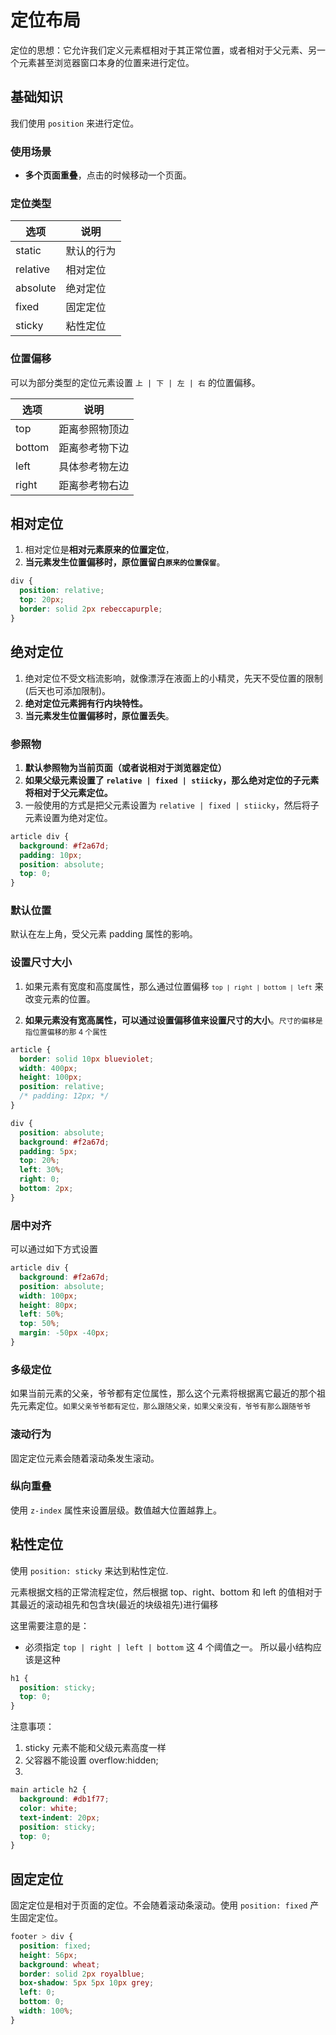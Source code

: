 # 定位布局

定位的思想：它允许我们定义元素框相对于其正常位置，或者相对于父元素、另一个元素甚至浏览器窗口本身的位置来进行定位。

## 基础知识

我们使用 `position` 来进行定位。

### 使用场景

- **多个页面重叠**，点击的时候移动一个页面。

### 定位类型

| 选项     | 说明       |
| -------- | ---------- |
| static   | 默认的行为 |
| relative | 相对定位   |
| absolute | 绝对定位   |
| fixed    | 固定定位   |
| sticky   | 粘性定位   |

### 位置偏移

可以为部分类型的定位元素设置 `上 | 下 | 左 | 右` 的位置偏移。

| 选项   | 说明           |
| ------ | -------------- |
| top    | 距离参照物顶边 |
| bottom | 距离参考物下边 |
| left   | 具体参考物左边 |
| right  | 距离参考物右边 |

## 相对定位

1. 相对定位是**相对元素原来的位置定位**，
2. **当元素发生位置偏移时，原位置留白<small>原来的位置保留</small>**。

```css
div {
  position: relative;
  top: 20px;
  border: solid 2px rebeccapurple;
}
```

## 绝对定位

1. 绝对定位不受文档流影响，就像漂浮在液面上的小精灵，先天不受位置的限制(后天也可添加限制)。
2. **绝对定位元素拥有行内块特性。**
3. **当元素发生位置偏移时，原位置丢失**。

### 参照物

1. **默认参照物为当前页面（或者说相对于浏览器定位）**
2. **如果父级元素设置了 `relative | fixed | stiicky`，那么绝对定位的子元素将相对于父元素定位。**
3. 一般使用的方式是把父元素设置为 `relative | fixed | stiicky`，然后将子元素设置为绝对定位。

```css
article div {
  background: #f2a67d;
  padding: 10px;
  position: absolute;
  top: 0;
}
```

### 默认位置

默认在左上角，受父元素 padding 属性的影响。

### 设置尺寸大小

1. 如果元素有宽度和高度属性，那么通过位置偏移 <small>`top | right | bottom | left`</small> 来改变元素的位置。

2. **如果元素没有宽高属性，可以通过设置偏移值来设置尺寸的大小**。<small>尺寸的偏移是指位置偏移的那 4 个属性</small>

```css
article {
  border: solid 10px blueviolet;
  width: 400px;
  height: 100px;
  position: relative;
  /* padding: 12px; */
}

div {
  position: absolute;
  background: #f2a67d;
  padding: 5px;
  top: 20%;
  left: 30%;
  right: 0;
  bottom: 2px;
}
```

### 居中对齐

可以通过如下方式设置

```css
article div {
  background: #f2a67d;
  position: absolute;
  width: 100px;
  height: 80px;
  left: 50%;
  top: 50%;
  margin: -50px -40px;
}
```

### 多级定位

如果当前元素的父亲，爷爷都有定位属性，那么这个元素将根据离它最近的那个祖先元素定位。<small>如果父亲爷爷都有定位，那么跟随父亲，如果父亲没有，爷爷有那么跟随爷爷</small>

### 滚动行为

固定定位元素会随着滚动条发生滚动。

### 纵向重叠

使用 `z-index` 属性来设置层级。数值越大位置越靠上。

## 粘性定位

使用 `position: sticky` 来达到粘性定位.

元素根据文档的正常流程定位，然后根据 top、right、bottom 和 left 的值相对于其最近的滚动祖先和包含块(最近的块级祖先)进行偏移

这里需要注意的是：

- 必须指定 `top | right | left | bottom` 这 4 个阈值之一。
  所以最小结构应该是这种

```css
h1 {
  position: sticky;
  top: 0;
}
```

注意事项：

1. sticky 元素不能和父级元素高度一样
2. 父容器不能设置 overflow:hidden;
3.

```css
main article h2 {
  background: #db1f77;
  color: white;
  text-indent: 20px;
  position: sticky;
  top: 0;
}
```

## 固定定位

固定定位是相对于页面的定位。不会随着滚动条滚动。使用 `position: fixed` 产生固定定位。

```css
footer > div {
  position: fixed;
  height: 56px;
  background: wheat;
  border: solid 2px royalblue;
  box-shadow: 5px 5px 10px grey;
  left: 0;
  bottom: 0;
  width: 100%;
}
```
